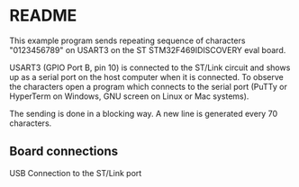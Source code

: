 # README

This example program sends repeating sequence of characters "0123456789" on 
USART3 on the ST STM32F469IDISCOVERY eval board.

USART3 (GPIO Port B, pin 10) is connected to the ST/Link circuit and shows up
as a serial port on the host computer when it is connected. To observe the
characters open a program which connects to the serial port (PuTTy or HyperTerm
on Windows, GNU screen on Linux or Mac systems).

The sending is done in a blocking way. A new line is generated every 70 characters.

## Board connections

USB Connection to the ST/Link port

